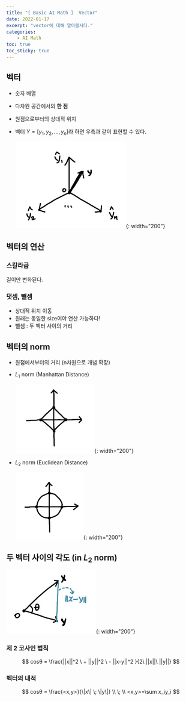 ```yaml
---
title: "[ Basic AI Math ]  Vector"
date: 2022-01-17
excerpt: "vector에 대해 알아봅시다."
categories: 
    - AI Math
toc: true
toc_sticky: true
---
```




## 벡터

- 숫자 배열
- 다차원 공간에서의 **한 점**
- 원점으로부터의 상대적 위치
- 벡터 $Y = [y_1,y_2,...,y_n]$라 하면 우측과 같이 표현할 수 있다.

    ![1.jpg](/assets/images/posts/AI_Math/vector/1.jpg){: width="200"}


## 벡터의 연산

### 스칼라곱
길이만 변화된다.

### 덧셈, 뺄셈
- 상대적 위치 이동
- 원래는 동일한 size여야 연산 가능하다!
- 뺄셈 : 두 벡터 사이의 거리



## 벡터의 norm

- 원점에서부터의 거리 (n차원으로 개념 확장)
- $L_1$ norm (Manhattan Distance)  

    ![Manhattan.jpg](/assets/images/posts/AI_Math/vector/Manhattan.jpg){: width="200"}
    
- $L_2$ norm (Euclidean Distance)  

    ![Euclidean.jpg](/assets/images/posts/AI_Math/vector/Euclidean.jpg){: width="200"}
    

## 두 벡터 사이의 각도 (in $L_2$ norm)

![4.jpg](/assets/images/posts/AI_Math/vector/4.jpg){: width="200"}

### 제 2 코사인 법칙

$$
cosθ = \frac{||x||^2 \ + ||y||^2 \ - ||x-y||^2 }{2\ ||x||\ ||y||}
$$

### 벡터의 내적

$$ 
cosθ = \frac{<x,y>}{\|x\| \; \|y\|}
\\ \; \\
<x,y>=\sum x_iy_i
$$




<!-- 
$$
\begin{align*}

& A ∈\mathbb{R}^{n*m}
\\
& A^\dagger = 
\begin{cases}
(A^T A)^{-1} A^T \;(n \ge m) → A^{\dagger}A=I \\
A^T (A A^T)^{-1} \;(n \le m) → AA^{\dagger}=I
\end{cases} 

\end{align*}
$$ -->


